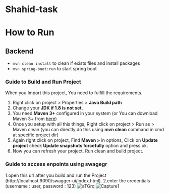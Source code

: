 # Shahid-task

<h1>How to Run </h1>

<h2> Backend </h2>
<ul>

<li><code>mvn clean install</code> to clean if exists files and install packages</li>
<li><code>mvn spring-boot:run</code>  to start spring boot</li>
</ul>


<h3>Guide to Build and Run Project</h3>
When you Import this project, You need to fulfill the requirements.

1. Right click on project > Properties > **Java Build path**
2. Change your **JDK if 1.8 is not set.**
3. You need **Maven 3+** configured in your system (or You can download Maven 3+ from [here](https://maven.apache.org/download.cgi))
4. Once you setup with all this things,
Right click on project > Run as > Maven clean (you can directly do this using **mvn clean** command in cmd at specific project dir)
5. Again right click on project, Find **Maven >** in options, Click on **Update project**
check **Update snapshots forcefully** option and press ok.
6. Now you can refresh your project. Run clean and build project.

<h3>Guide to access enpoints using swagegr</h3>

1.open this url after you build and run the Project (http://localhost:9090/swagger-ui/index.html).
2.enter the credentials (username : user, password : 123)
![aTGrq](https://user-images.githubusercontent.com/40933527/159552539-c8a8098e-6d29-43d0-b4ea-525d24bf25d7.jpg)
![Capture1](https://user-images.githubusercontent.com/40933527/159552063-e3e93f60-1f1a-451f-8fac-2d8b7578a39b.PNG)
